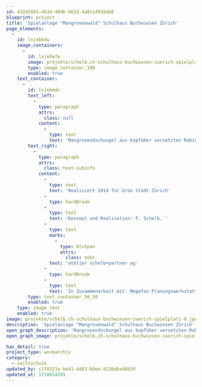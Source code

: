 ```yaml
---
id: 432d2841-4b3d-40db-b62d-4a8c1493dab6
blueprint: project
title: 'Spielanlage "Mangrovenwald" Schulhaus Buchwiesen Zürich'
page_elements:
  -
    id: lxjebkdw
    image_containers:
      -
        id: lxjedw7w
        image: projekte/schelb.ch-schulhaus-buchwiesen-zuerich-spielplatz-0.jpg
        type: image_container_100
        enabled: true
    text_container:
      -
        id: lxjebmdc
        text_left:
          -
            type: paragraph
            attrs:
              class: null
            content:
              -
                type: text
                text: 'Mangrovendschungel aus kopfüber versetzten Robinienkronen, mit vielen Seilelementen, Lianen, Kletternestern in Form von fleischfressenden Kannenpflanzen, spiralförmigen Stangen, etc.'
        text_right:
          -
            type: paragraph
            attrs:
              class: text-subinfo
            content:
              -
                type: text
                text: 'Realisiert 2014 für Grün Stadt Zürich'
              -
                type: hardBreak
              -
                type: text
                text: 'Konzept und Realisation: F. Schelb, '
              -
                type: text
                marks:
                  -
                    type: btsSpan
                    attrs:
                      class: nobr
                text: 'atelier schelb+partner ag'
              -
                type: hardBreak
              -
                type: text
                text: 'In Zusammenarbeit mit: Megafon Planungswerkstatt, Rotzler Krebs LA, Alexander Heinrich LA, Zimmerei Oberhänsli'
        type: text_container_50_50
        enabled: true
    type: image_text
    enabled: true
image: projekte/schelb.ch-schulhaus-buchwiesen-zuerich-spielplatz-0.jpg
description: 'Spielanlage "Mangrovenwald" Schulhaus Buchwiesen Zürich'
open_graph_description: 'Mangrovendschungel aus kopfüber versetzten Robinienkronen, mit vielen Seilelementen, Lianen, Kletternestern in Form von fleischfressenden Kannenpflanzen, spiralförmigen Stangen, etc.'
open_graph_image: projekte/schelb.ch-schulhaus-buchwiesen-zuerich-spielplatz-0.jpg

has_detail: true
project_type: werkarchiv
category:
  - seiltechnik
updated_by: c2f8321e-be41-4d83-b9ee-8136dba46b39
updated_at: 1718654291
---
```

